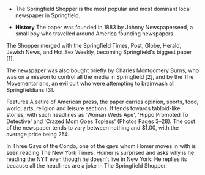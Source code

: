 * The Springfield Shopper is the most popular and most dominant local newspaper in Springfield.

* **History**
The paper was founded in 1883 by Johnny Newspaperseed, a small boy who travelled around America founding newspapers.

The Shopper merged with the Springfield Times, Post, Globe, Herald, Jewish News, and Hot Sex Weekly, becoming Springfield's biggest paper [1].

The newspaper was also bought briefly by Charles Montgomery Burns, who was on a mission to control all the media in Springfield [2], and by the The Movementarians, an evil cult who were attempting to brainwash all Springfieldians [3].

Features
A satire of American press, the paper carries opinion, sports, food, world, arts, religion and leisure sections. It tends towards tabloid-like stories, with such headlines as 'Woman Weds Ape', 'Hippo Promoted To Detective' and 'Crazed Mom Goes Topless' (Photos Pages 3–28). The cost of the newspaper tends to vary between nothing and $1.00, with the average price being 25¢.

In Three Gays of the Condo, one of the gays whom Homer moves in with is seen reading The New York Times. Homer is surprised and asks why is he reading the NYT even though he doesn't live in New York. He replies its because all the headlines are a joke in The Springfield Shopper.

